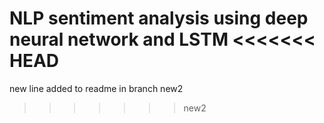 NLP sentiment analysis using deep neural network and LSTM
<<<<<<< HEAD
=======
 new line added to readme in branch new2
>>>>>>> new2
